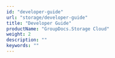 ```yaml
---
id: "developer-guide"
url: "storage/developer-guide"
title: "Developer Guide"
productName: "GroupDocs.Storage Cloud"
weight: 2
description: ""
keywords: ""
---
```

